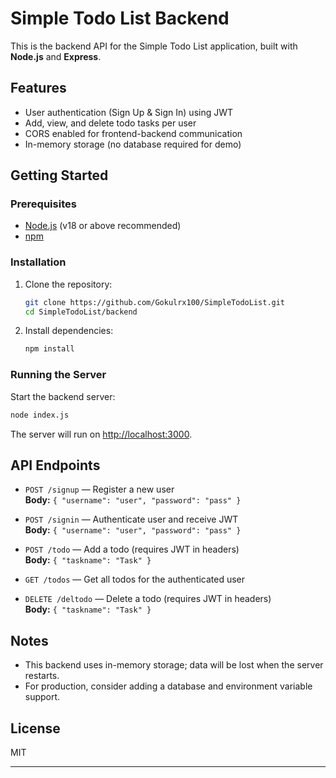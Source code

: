 # Simple Todo List Backend

This is the backend API for the Simple Todo List application, built with **Node.js** and **Express**.

## Features

- User authentication (Sign Up & Sign In) using JWT
- Add, view, and delete todo tasks per user
- CORS enabled for frontend-backend communication
- In-memory storage (no database required for demo)

## Getting Started

### Prerequisites

- [Node.js](https://nodejs.org/) (v18 or above recommended)
- [npm](https://www.npmjs.com/)

### Installation

1. Clone the repository:
    ```sh
    git clone https://github.com/Gokulrx100/SimpleTodoList.git
    cd SimpleTodoList/backend
    ```

2. Install dependencies:
    ```sh
    npm install
    ```

### Running the Server

Start the backend server:

```sh
node index.js
```

The server will run on [http://localhost:3000](http://localhost:3000).

## API Endpoints

- `POST /signup` — Register a new user  
  **Body:** `{ "username": "user", "password": "pass" }`

- `POST /signin` — Authenticate user and receive JWT  
  **Body:** `{ "username": "user", "password": "pass" }`

- `POST /todo` — Add a todo (requires JWT in headers)  
  **Body:** `{ "taskname": "Task" }`

- `GET /todos` — Get all todos for the authenticated user

- `DELETE /deltodo` — Delete a todo (requires JWT in headers)  
  **Body:** `{ "taskname": "Task" }`

## Notes

- This backend uses in-memory storage; data will be lost when the server restarts.
- For production, consider adding a database and environment variable support.

## License

MIT

---